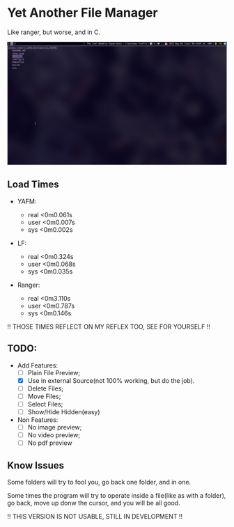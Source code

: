 # Yet Another File Manager

Like ranger, but worse, and in C.

![example](./newshow.png)

## Load Times
+ YAFM:
    - real    <0m0.061s
    - user    <0m0.007s
    - sys     <0m0.002s

+ LF:
    - real    <0m0.324s
    - user    <0m0.068s
    - sys     <0m0.035s

+ Ranger:
    - real    <0m3.110s
    - user    <0m0.787s
    - sys     <0m0.146s

!! THOSE TIMES REFLECT ON MY REFLEX TOO, SEE FOR YOURSELF !!

## TODO:

+ Add Features:
    - [ ] Plain File Preview;
    - [x] Use in external Source(not 100% working, but do the job).
    - [ ] Delete Files;
    - [ ] Move Files;
    - [ ] Select Files;
    - [ ] Show/Hide Hidden(easy)

+ Non Features:
    - [ ] No image preview;
    - [ ] No video preview;
    - [ ] No pdf preview

## Know Issues

Some folders will try to fool you, go back one folder, and in one.

Some times the program will try to operate inside a file(like as with a folder),
go back, move up donw the cursor, and you will be all good.

!! THIS VERSION IS NOT USABLE, STILL IN DEVELOPMENT !!
